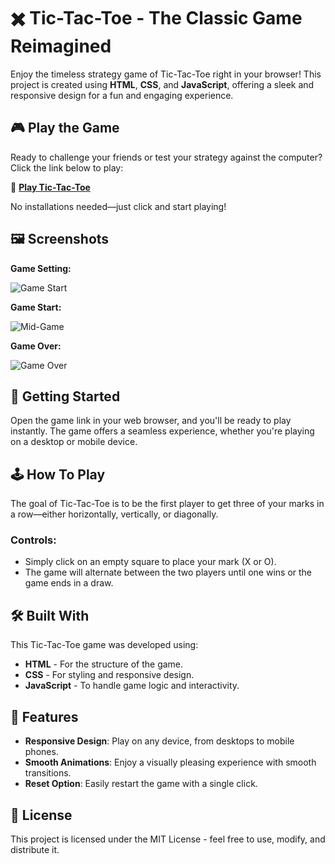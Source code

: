 # ✖️ Tic-Tac-Toe - The Classic Game Reimagined

Enjoy the timeless strategy game of Tic-Tac-Toe right in your browser! This project is created using **HTML**, **CSS**, and **JavaScript**, offering a sleek and responsive design for a fun and engaging experience.

## 🎮 Play the Game

Ready to challenge your friends or test your strategy against the computer? Click the link below to play:

🔗 **[Play Tic-Tac-Toe](https://vatsshubham100.github.io/Tic-tac-toe/)**

No installations needed—just click and start playing!

## 🖼️ Screenshots

**Game Setting:**

![Game Start](https://github.com/user-attachments/assets/b8ce36ad-40fe-4db5-89d8-b83e6a02a54e)

**Game Start:**

![Mid-Game](https://github.com/user-attachments/assets/e948be4d-2748-44f5-8c20-464c05960eac)

**Game Over:**

![Game Over](https://github.com/user-attachments/assets/7197a28a-8976-407d-b017-da5f7a712468)

## 🚀 Getting Started

Open the game link in your web browser, and you'll be ready to play instantly. The game offers a seamless experience, whether you're playing on a desktop or mobile device.

## 🕹️ How To Play

The goal of Tic-Tac-Toe is to be the first player to get three of your marks in a row—either horizontally, vertically, or diagonally.

### Controls:
- Simply click on an empty square to place your mark (X or O).
- The game will alternate between the two players until one wins or the game ends in a draw.

## 🛠️ Built With

This Tic-Tac-Toe game was developed using:
- **HTML** - For the structure of the game.
- **CSS** - For styling and responsive design.
- **JavaScript** - To handle game logic and interactivity.

## 🌟 Features

- **Responsive Design**: Play on any device, from desktops to mobile phones.
- **Smooth Animations**: Enjoy a visually pleasing experience with smooth transitions.
- **Reset Option**: Easily restart the game with a single click.

## 📜 License

This project is licensed under the MIT License - feel free to use, modify, and distribute it.
